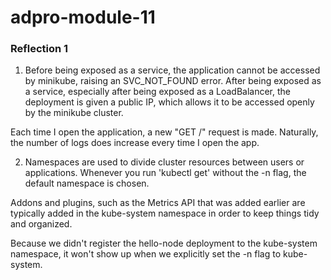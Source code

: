 # adpro-module-11
### Reflection 1
1. Before being exposed as a service, the application cannot be accessed by minikube, raising an SVC_NOT_FOUND error. After being exposed as a service, especially after being exposed as a LoadBalancer, the deployment is given a public IP, which allows it to be accessed openly by the minikube cluster.

  Each time I open the application, a new "GET /" request is made. Naturally, the number of logs does increase every time I open the app.

2. Namespaces are used to divide cluster resources between users or applications. Whenever you run 'kubectl get' without the -n flag, the default namespace is chosen. 

  Addons and plugins, such as the Metrics API that was added earlier are typically added in the kube-system namespace in order to keep things tidy and organized.

  Because we didn't register the hello-node deployment to the kube-system namespace, it won't show up when we explicitly set the -n flag to kube-system.
